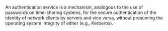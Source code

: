 An authentication service is a mechanism, analogous to the use of passwords on time-sharing systems, for the secure authentication of the identity of network clients by servers and vice versa, without presuming the operating system integrity of either (e.g., Kerberos).

